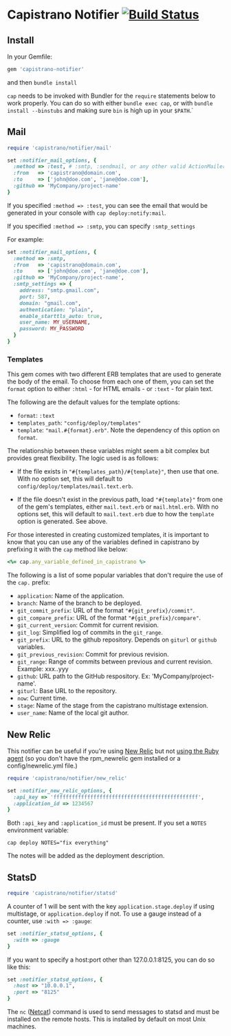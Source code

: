 # Capistrano Notifier [![Build Status](https://secure.travis-ci.org/cramerdev/capistrano-notifier.png)](https://secure.travis-ci.org/cramerdev/capistrano-notifier)


## Install

In your Gemfile:

```rb
gem 'capistrano-notifier'
```

and then `bundle install`

`cap` needs to be invoked with Bundler for the `require` statements
below to work properly. You can do so with either `bundle exec cap`, or
with `bundle install --binstubs` and making sure `bin` is high up in your
`$PATH`.`


## Mail

```rb
require 'capistrano/notifier/mail'

set :notifier_mail_options, {
  :method => :test, # :smtp, :sendmail, or any other valid ActionMailer delivery method
  :from   => 'capistrano@domain.com',
  :to     => ['john@doe.com', 'jane@doe.com'],
  :github => 'MyCompany/project-name'
}
```

If you specified `:method => :test`, you can see the email that would be
generated in your console with `cap deploy:notify:mail`.

If you specified `:method => :smtp`, you can specify `:smtp_settings`

For example:

```rb
set :notifier_mail_options, {
  :method => :smtp,
  :from   => 'capistrano@domain.com',
  :to     => ['john@doe.com', 'jane@doe.com'],
  :github => 'MyCompany/project-name',
  :smtp_settings => {
    address: "smtp.gmail.com",
    port: 587,
    domain: "gmail.com",
    authentication: "plain",
    enable_starttls_auto: true,
    user_name: MY_USERNAME,
    password: MY_PASSWORD
  }
}
```

### Templates

This gem comes with two different ERB templates that are used to generate the body of the email. To choose from each one of them, you can set the `format` option to either `:html` - for HTML emails - or `:text` - for plain text.

The following are the default values for the template options:

 - `format`: `:text`
 - `templates_path`: `"config/deploy/templates"`
 - `template`: `"mail.#{format}.erb"`. Note the dependency of this option on `format`.

The relationship between these variables might seem a bit complex but provides great flexibility. The logic used is as follows:

 - If the file exists in `"#{templates_path}/#{template}"`, then use that one. With no option set, this will default to `config/deploy/templates/mail.text.erb`.

 - If the file doesn't exist in the previous path, load `"#{template}"` from one of the gem's templates, either `mail.text.erb` or `mail.html.erb`. With no options set, this will default to `mail.text.erb` due to how the `template` option is generated. See above.

For those interested in creating customized templates, it is important to know that you can use any of the variables defined in capistrano by prefixing it with the `cap` method like below:

```rb
<%= cap.any_variable_defined_in_capistrano %>
```

The following is a list of some popular variables that don't require the use of the `cap.` prefix:

 - `application`: Name of the application.
 - `branch`: Name of the branch to be deployed.
 - `git_commit_prefix`: URL of the format `"#{git_prefix}/commit"`.
 - `git_compare_prefix`: URL of the format `"#{git_prefix}/compare"`.
 - `git_current_version`: Commit for current revision.
 - `git_log`: Simplified log of commits in the `git_range`.
 - `git_prefix`: URL to the github repository. Depends on `giturl` or `github` variables.
 - `git_previous_revision`: Commit for previous revision.
 - `git_range`: Range of commits between previous and current revision. Example: xxx..yyy
 - `github`: URL path to the GitHub respository. Ex: 'MyCompany/project-name'.
 - `giturl`: Base URL to the repository.
 - `now`: Current time.
 - `stage`: Name of the stage from the capistrano multistage extension.
 - `user_name`: Name of the local git author.

## New Relic

This notifier can be useful if you're using [New Relic](https://newrelic.com/) but not [using the Ruby agent](https://newrelic.com/docs/ruby/recording-deployments-with-the-ruby-agent) (so you don't have the rpm_newrelic gem installed or a config/newrelic.yml file.)

```rb
require 'capistrano/notifier/new_relic'

set :notifier_new_relic_options, {
  :api_key => 'fffffffffffffffffffffffffffffffffffffffffffffff',
  :application_id => 1234567
}
```

Both `:api_key` and `:application_id` must be present. If you set a `NOTES` environment variable:

    cap deploy NOTES="fix everything"

The notes will be added as the deployment description.

## StatsD

```rb
require 'capistrano/notifier/statsd'
```

A counter of 1 will be sent with the key `application.stage.deploy` if using
multistage, or `application.deploy` if not. To use a gauge instead of a counter,
use `:with => :gauge`:

```rb
set :notifier_statsd_options, {
  :with => :gauge
}
```

If you want to specify a host:port other than
127.0.0.1:8125, you can do so like this:

```rb
set :notifier_statsd_options, {
  :host => "10.0.0.1",
  :port => "8125"
}
```

The `nc` ([Netcat](http://netcat.sourceforge.net/)) command is used to send messages to statsd and must be installed on the remote hosts. This is installed by default on most Unix machines.
